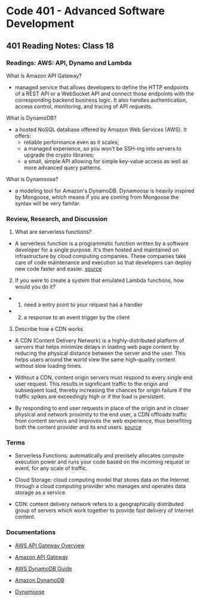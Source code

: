 # Code 401 - Advanced Software Development

## 401 Reading Notes: Class 18

### Readings: AWS: API, Dynamo and Lambda

What is Amazon API Gateway?

  - managed service that allows developers to define the HTTP endpoints of a REST API or a WebSocket API and connect those endpoints with the corresponding backend business logic. It also handles authentication, access control, monitoring, and tracing of API requests.

What is DynamoDB?

  - a hosted NoSQL database offered by Amazon Web Services (AWS). It offers:
    - reliable performance even as it scales;
    - a managed experience, so you won't be SSH-ing into servers to upgrade the crypto libraries;
    - a small, simple API allowing for simple key-value access as well as more advanced query patterns.

What is Dynamoose?

  - a modeling tool for Amazon's DynamoDB. Dynamoose is heavily inspired by Mongoose, which means if you are coming from Mongoose the syntax will be very familar.

### Review, Research, and Discussion

1. What are serverless functions?

  - A serverless function is a programmatic function written by a software developer for a single purpose. It's then hosted and maintained on infrastructure by cloud computing companies. These companies take care of code maintenance and execution so that developers can deploy new code faster and easier. [source](https://blog.hubspot.com/website/serverless-functions)

2. If you were to create a system that emulated Lambda functions, how would you do it?

  - 1. need a entry point to your request has a handler

  - 2. a response to an event trigger by the client

3. Describe how a CDN works

  - A CDN (Content Delivery Network) is a highly-distributed platform of servers that helps minimize delays in loading web page content by reducing the physical distance between the server and the user. This helps users around the world view the same high-quality content without slow loading times.

  - Without a CDN, content origin servers must respond to every single end user request. This results in significant traffic to the origin and subsequent load, thereby increasing the chances for origin failure if the traffic spikes are exceedingly high or if the load is persistent.

  - By responding to end user requests in place of the origin and in closer physical and network proximity to the end user, a CDN offloads traffic from content servers and improves the web experience, thus benefiting both the content provider and its end users. [source](https://www.akamai.com/us/en/cdn/what-is-a-cdn.jsp)

### Terms

- Serverless Functions: automatically and precisely allocates compute execution power and runs your code based on the incoming request or event, for any scale of traffic.

- Cloud Storage: cloud computing model that stores data on the Internet through a cloud computing provider who manages and operates data storage as a service.

- CDN:  content delivery network refers to a geographically distributed group
of servers which work together to provide fast delivery of Internet content.

### Documentations

- [AWS API Gateway Overview](https://www.serverless.com/amazon-api-gateway)

- [Amazon API Gateway](https://aws.amazon.com/api-gateway/)

- [AWS DynamoDB Guide](https://www.dynamodbguide.com/what-is-dynamo-db/)

- [Amazon DynamoDB](https://aws.amazon.com/dynamodb/)

- [Dynamoose](https://dynamoosejs.com/getting_started/Introduction/)
